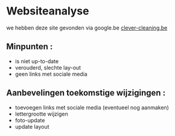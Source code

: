 # Websiteanalyse

we hebben deze site gevonden via google.be
[clever-cleaning.be](http://www.clever-cleaning.be/clever_cleaning_welkom.html)



## Minpunten :
- is niet up-to-date
- verouderd, slechte lay-out
- geen links met sociale media

## Aanbevelingen toekomstige wijzigingen :
- toevoegen links met sociale media (eventueel nog aanmaken)
- lettergrootte wijzigen
- foto-update
- update layout
